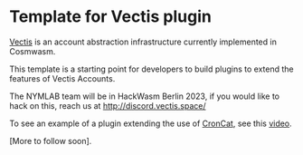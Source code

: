 # Template for Vectis plugin

[Vectis] is an account abstraction infrastructure currently implemented in Cosmwasm.

This template is a starting point for developers to build plugins to extend the features of Vectis Accounts.

The NYMLAB team will be in HackWasm Berlin 2023, if you would like to hack on this, reach us at http://discord.vectis.space/

To see an example of a plugin extending the use of [CronCat], see this [video].

[More to follow soon].

[vectis]: https://github.com/nymlab/vectis
[croncat]: https://docs.cron.cat/
[video]: https://www.youtube.com/watch?v=rhpnWEi69qk&list=PLvZn6gK7c7GhV_Q3U5LqT-iyBqlKJd9WL
